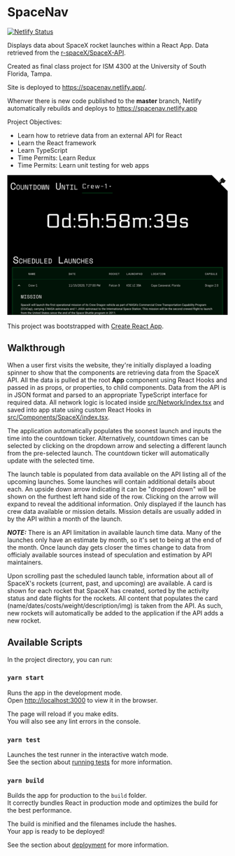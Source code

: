 # SpaceNav

[![Netlify Status](https://api.netlify.com/api/v1/badges/0040183c-5ca5-4fc0-bc07-7f66f0dd7815/deploy-status)](https://app.netlify.com/sites/spacenav/deploys)

Displays data about SpaceX rocket launches within a React App. Data retrieved from the [r-spaceX/SpaceX-API](https://github.com/r-spacex/SpaceX-API).

Created as final class project for ISM 4300 at the University of South Florida, Tampa.

Site is deployed to <https://spacenav.netlify.app/>.

Whenver there is new code published to the **master** branch, Netlify automatically rebuilds and deploys to <https://spacenav.netlify.app>

Project Objectives:

- Learn how to retrieve data from an external API for React
- Learn the React framework
- Learn TypeScript
- Time Permits: Learn Redux
- Time Permits: Learn unit testing for web apps

![preview](./.github/preview.png)

This project was bootstrapped with [Create React App](https://github.com/facebook/create-react-app).

## Walkthrough

When a user first visits the website, they're initially displayed a loading spinner to show that the components are retrieving data from the SpaceX API. All the data is pulled at the root **App** component using React Hooks and passed in as props, or properties, to child components. Data from the API is in JSON format and parsed to an appropriate TypeScript interface for required data. All network logic is located inside [src/Network/index.tsx](./src/Network/index.tsx) and saved into app state using custom React Hooks in [src/Components/SpaceX/index.tsx](./src/Components/SpaceX/index.tsx).

The application automatically populates the soonest launch and inputs the time into the countdown ticker. Alternatively, countdown times can be selected by clicking on the dropdown arrow and selecting a different launch from the pre-selected launch. The countdown ticker will automatically update with the selected time.

The launch table is populated from data available on the API listing all of the upcoming launches. Some launches will contain additional details about each. An upside down arrow indicating it can be "dropped down" will be shown on the furthest left hand side of the row. Clicking on the arrow will expand to reveal the additional information. Only displayed if the launch has crew data available or mission details. Mission details are usually added in by the API within a month of the launch.

**_NOTE:_** There is an API limitation in available launch time data. Many of the launches only have an estimate by month, so it's set to being at the end of the month. Once launch day gets closer the times change to data from officialy available sources instead of speculation and estimation by API maintainers.

Upon scrolling past the scheduled launch table, information about all of SpaceX's rockets (current, past, and upcoming) are available. A card is shown for each rocket that SpaceX has created, sorted by the activity status and date flights for the rockets. All content that populates the card (name/dates/costs/weight/description/img) is taken from the API. As such, new rockets will automatically be added to the application if the API adds a new rocket.

## Available Scripts

In the project directory, you can run:

### `yarn start`

Runs the app in the development mode.\
Open [http://localhost:3000](http://localhost:3000) to view it in the browser.

The page will reload if you make edits.\
You will also see any lint errors in the console.

### `yarn test`

Launches the test runner in the interactive watch mode.\
See the section about [running tests](https://facebook.github.io/create-react-app/docs/running-tests) for more information.

### `yarn build`

Builds the app for production to the `build` folder.\
It correctly bundles React in production mode and optimizes the build for the best performance.

The build is minified and the filenames include the hashes.\
Your app is ready to be deployed!

See the section about [deployment](https://facebook.github.io/create-react-app/docs/deployment) for more information.

